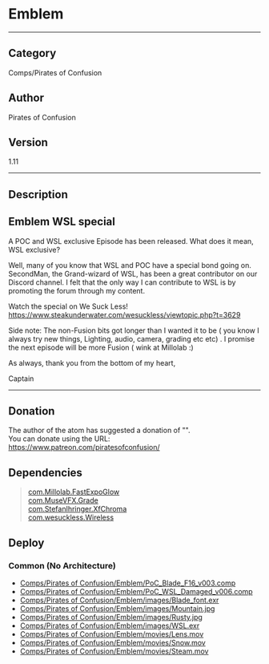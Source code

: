 # Emblem
___

## Category
Comps/Pirates of Confusion

## Author
Pirates of Confusion

## Version
1.11

___

## Description
<h2>Emblem WSL special</h2>

<p>A POC and WSL exclusive Episode has been released. What does it mean, WSL exclusive?</p>

<p>Well, many of you know that WSL and POC have a special bond going on. SecondMan, the Grand-wizard of WSL, has been a great contributor on our Discord channel. I felt that the only way I can contribute to WSL is by promoting the forum through my content.</p>

<p>Watch the special on We Suck Less!<br> <a href="https://www.steakunderwater.com/wesuckless/viewtopic.php?t=3629">https://www.steakunderwater.com/wesuckless/viewtopic.php?t=3629</a></p>

<p>Side note: The non-Fusion bits got longer than I wanted it to be ( you know I always try new things, Lighting, audio, camera, grading etc etc) . I promise the next episode will be more Fusion ( wink at Millolab :)</p>

<p>As always, thank you from the bottom of my heart,</p>

<p>Captain</p>

___

## Donation
The author of the atom has suggested a donation of "".  
You can donate using the URL: <a href="https://www.patreon.com/piratesofconfusion/">https://www.patreon.com/piratesofconfusion/</a>
## Dependencies

> [com.Millolab.FastExpoGlow](com.Millolab.FastExpoGlow.md)  
> [com.MuseVFX.Grade](com.MuseVFX.Grade.md)  
> [com.StefanIhringer.XfChroma](com.StefanIhringer.XfChroma.md)  
> [com.wesuckless.Wireless](com.wesuckless.Wireless.md)  
## Deploy

### Common (No Architecture)

<ul>
<li><a href="https://gitlab.com/WeSuckLess/Reactor/-/blob/master/Atoms/com.PiratesOfConfusion.Emblem/Comps/Pirates of Confusion/Emblem/PoC_Blade_F16_v003.comp?ref_type=heads">Comps/Pirates of Confusion/Emblem/PoC_Blade_F16_v003.comp</a></li>
<li><a href="https://gitlab.com/WeSuckLess/Reactor/-/blob/master/Atoms/com.PiratesOfConfusion.Emblem/Comps/Pirates of Confusion/Emblem/PoC_WSL_Damaged_v006.comp?ref_type=heads">Comps/Pirates of Confusion/Emblem/PoC_WSL_Damaged_v006.comp</a></li>
<li><a href="https://gitlab.com/WeSuckLess/Reactor/-/blob/master/Atoms/com.PiratesOfConfusion.Emblem/Comps/Pirates of Confusion/Emblem/images/Blade_font.exr?ref_type=heads">Comps/Pirates of Confusion/Emblem/images/Blade_font.exr</a></li>
<li><a href="https://gitlab.com/WeSuckLess/Reactor/-/blob/master/Atoms/com.PiratesOfConfusion.Emblem/Comps/Pirates of Confusion/Emblem/images/Mountain.jpg?ref_type=heads">Comps/Pirates of Confusion/Emblem/images/Mountain.jpg</a></li>
<li><a href="https://gitlab.com/WeSuckLess/Reactor/-/blob/master/Atoms/com.PiratesOfConfusion.Emblem/Comps/Pirates of Confusion/Emblem/images/Rusty.jpg?ref_type=heads">Comps/Pirates of Confusion/Emblem/images/Rusty.jpg</a></li>
<li><a href="https://gitlab.com/WeSuckLess/Reactor/-/blob/master/Atoms/com.PiratesOfConfusion.Emblem/Comps/Pirates of Confusion/Emblem/images/WSL.exr?ref_type=heads">Comps/Pirates of Confusion/Emblem/images/WSL.exr</a></li>
<li><a href="https://gitlab.com/WeSuckLess/Reactor/-/blob/master/Atoms/com.PiratesOfConfusion.Emblem/Comps/Pirates of Confusion/Emblem/movies/Lens.mov?ref_type=heads">Comps/Pirates of Confusion/Emblem/movies/Lens.mov</a></li>
<li><a href="https://gitlab.com/WeSuckLess/Reactor/-/blob/master/Atoms/com.PiratesOfConfusion.Emblem/Comps/Pirates of Confusion/Emblem/movies/Snow.mov?ref_type=heads">Comps/Pirates of Confusion/Emblem/movies/Snow.mov</a></li>
<li><a href="https://gitlab.com/WeSuckLess/Reactor/-/blob/master/Atoms/com.PiratesOfConfusion.Emblem/Comps/Pirates of Confusion/Emblem/movies/Steam.mov?ref_type=heads">Comps/Pirates of Confusion/Emblem/movies/Steam.mov</a></li>
</ul>
